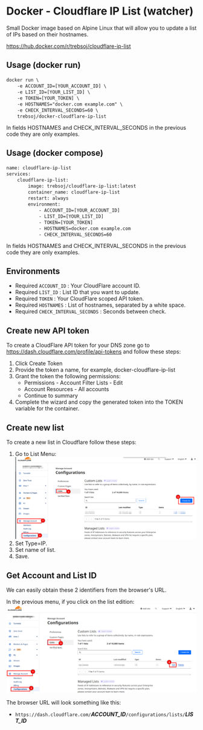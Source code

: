 # Docker - Cloudflare IP List (watcher)

Small Docker image based on Alpine Linux that will allow you to update a list of IPs based on their hostnames.

https://hub.docker.com/r/trebsoj/cloudflare-ip-list

## Usage (docker run)
```
docker run \
    -e ACCOUNT_ID=[YOUR_ACCOUNT_ID] \
    -e LIST_ID=[YOUR_LIST_ID] \
    -e TOKEN=[YOUR_TOKEN] \
    -e HOSTNAMES="docker.com example.com" \
    -e CHECK_INTERVAL_SECONDS=60 \
    trebsoj/docker-cloudflare-ip-list

```
In fields HOSTNAMES and CHECK_INTERVAL_SECONDS in the previous code they are only examples.

## Usage (docker compose)
```
name: cloudflare-ip-list
services:
    cloudflare-ip-list:
        image: trebsoj/cloudflare-ip-list:latest
        container_name: cloudflare-ip-list
        restart: always
        environment:
            - ACCOUNT_ID=[YOUR_ACCOUNT_ID]
            - LIST_ID=[YOUR_LIST_ID]
            - TOKEN=[YOUR_TOKEN]
            - HOSTNAMES=docker.com example.com
            - CHECK_INTERVAL_SECONDS=60

```
In fields HOSTNAMES and CHECK_INTERVAL_SECONDS in the previous code they are only examples.

## Environments
- Required `ACCOUNT_ID` : Your CloudFlare account ID.
- Required `LIST_ID` : List ID that you want to update.
- Required `TOKEN` : Your CloudFlare scoped API token.
- Required `HOSTNAMES` : List of hostnames, separated by a white space.
- Required `CHECK_INTERVAL_SECONDS` : Seconds between check.

## Create new API token

To create a CloudFlare API token for your DNS zone go to https://dash.cloudflare.com/profile/api-tokens and follow these steps:

1. Click Create Token
2. Provide the token a name, for example, docker-cloudflare-ip-list
3. Grant the token the following permissions:
   - Permissions - Account Filter Lists - Edit
   - Account Resources - All accounts
   - Continue to summary
4. Complete the wizard and copy the generated token into the TOKEN variable for the container.

## Create new list
To create a new list in Cloudflare follow these steps:
1. Go to List Menu:
   ![List menu](/images/create-new-list-01.png)
2. Set Type=IP.
3. Set name of list.
4. Save.

## Get Account and List ID
We can easily obtain these 2 identifiers from the browser's URL.

In the previous menu, if you click on the list edition:
![List menu](/images/create-new-list-02.png)

The browser URL will look something like this:


- `https://dash.cloudflare.com/`***ACCOUNT_ID***`/configurations/lists/`***LIST_ID***